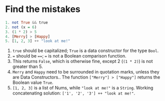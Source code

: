# Find the mistakes

```haskell
1. not True && true
2. not (x = 6)
3. (1 * 2) > 5
4. [Merry] > [Happy]
5. [1, 2, 3] ++ "look at me!"
```

1. `true` should be capitalized; `True` is a data constructor for the type `Bool`.
2. `=` should be `==`; `=` is not a Boolean comparison function.
3. This returns `False`, which is otherwise fine, except 2 (`(1 * 2)`) is not greater than 5.
4. `Merry` and `Happy` need to be surrounded in quotation marks, unless they are Data Constructors.. The function `["Merry"] > ["Happy"]` returns the Boolean value `True`.
5. `[1, 2, 3]` is a list of Nums, while `"look at me!"` is a `String`. Working concatenating solution: `['1', '2', '3'] ++ "look at me!"`.
